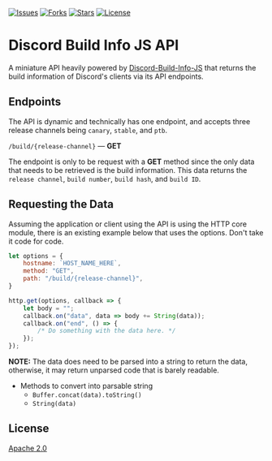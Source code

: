<p>
    <a href="https://github.com/KaNguy/Discord-Build-Info-JS-API/issues"><img src="https://img.shields.io/github/issues/KaNguy/Discord-Build-Info-JS-API" alt="Issues"/></a>
    <a href="https://github.com/KaNguy/Discord-Build-Info-JS-API/network/members"><img src="https://img.shields.io/github/forks/KaNguy/Discord-Build-Info-JS-API" alt="Forks" /></a>
    <a href="https://github.com/KaNguy/Discord-Build-Info-JS-API/stargazers"><img src="https://img.shields.io/github/stars/KaNguy/Discord-Build-Info-JS-API" alt="Stars" /></a>
    <a href="LICENSE.md"><img src="https://img.shields.io/github/license/KaNguy/discord-build-info-js-api?color=007ace" alt="License" /></a>
</p>

# Discord Build Info JS API
A miniature API heavily powered by [Discord-Build-Info-JS](https://www.npmjs.com/package/discord-build-info-js) that returns the build information of Discord's clients via its API endpoints. 

## Endpoints 
The API is dynamic and technically has one endpoint, and accepts three release channels being `canary`, `stable`, and `ptb`.   

```/build/{release-channel}``` — **GET**   

The endpoint is only to be request with a **GET** method since the only data that needs to be retrieved is the build information. This data returns the `release channel`, `build number`, `build hash`, and `build ID`. 

## Requesting the Data
Assuming the application or client using the API is using the HTTP core module, there is an existing example below that uses the options. Don't take it code for code. 

```js
let options = {
    hostname: `HOST_NAME_HERE`,
    method: "GET",
    path: "/build/{release-channel}",
}

http.get(options, callback => {
    let body = "";
    callback.on("data", data => body += String(data));
    callback.on("end", () => {
        /* Do something with the data here. */
    });
});
``` 

**NOTE:** The data does need to be parsed into a string to return the data, otherwise, it may return unparsed code that is barely readable.  

- Methods to convert into parsable string
  - ```Buffer.concat(data).toString()``` 
  - ```String(data)```

## License 
[Apache 2.0](https://github.com/KaNguy/Discord-Build-Info-JS-API/blob/main/LICENSE.md)
